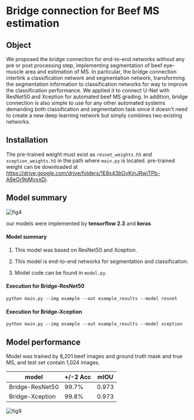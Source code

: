 # Bridge connection for Beef MS estimation

 
## Object

We proposed the bridge connection for end-to-end networks without any pre
or post processing step, implementing segmentation of beef eye-muscle area and estimation of MS. In particular, the bridge connection interlink a classification network and segmentation network, transforming the segmentation information to classification networks for way to improve the classification performance. We applied it to connect U-Net with ResNet50 and Xception for automated beef MS grading. In addition, bridge connection is also
simple to use for any other automated systems demanding both classification and segmentation task since it doesn’t need to create a new deep learning network but simply combines two existing networks.

##  Installation
The pre-trained weight must exist as `resnet_weights.h5` and  `xception_weights.h5` in the path where `main.py` is located. pre-trained weight can be downloaded at https://drive.google.com/drive/folders/1E8x43bGvKinJRwiTPb-A6eOr9pMvvxDi.
## Model summary

![fig4](https://user-images.githubusercontent.com/71325306/105945522-c624ba00-60a8-11eb-9dba-3947b527a1eb.png)
  
our models were implemented by **tensorflow 2.3** and **keras**

 #### Model summary

1. This model was based on ResNet50 and Xception.

2. This model is end-to-end networks for segmentation and classification.

3. Model code can be found in `model.py`.

####   Execution for Bridge-ResNet50
```
python main.py --img example --out example_results --model resnet
```

####   Execution for Bridge-Xception
```
python main.py --img example --out example_results --model xception
```
  

## Model performance

Model was trained by 8,201 beef images and ground truth mask and true MS,
and test set contain 1,024 images.

  

|model|+/-2 Acc|mIOU|
|-----|--------|----|
|Bridge-ResNet50|99.7%|0.973 |
|Bridge-Xception|99.8%|0.973 |

![fig9](https://user-images.githubusercontent.com/71325306/105946387-865ed200-60aa-11eb-8452-eb0b51f2db5f.png)
